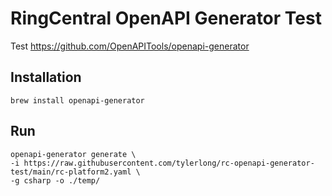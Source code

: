 # RingCentral OpenAPI Generator Test

Test https://github.com/OpenAPITools/openapi-generator


## Installation

```
brew install openapi-generator
```


## Run

```
openapi-generator generate \
-i https://raw.githubusercontent.com/tylerlong/rc-openapi-generator-test/main/rc-platform2.yaml \
-g csharp -o ./temp/
```
